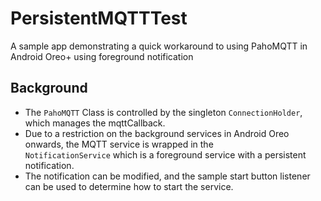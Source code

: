 # PersistentMQTTTest
A sample app demonstrating a quick workaround to using PahoMQTT in Android Oreo+ using foreground notification

## Background
* The ```PahoMQTT``` Class is controlled by the singleton ```ConnectionHolder```, which manages the mqttCallback.
* Due to a restriction on the background services in Android Oreo onwards, the MQTT service is wrapped in the<br>```NotificationService```
  which is a foreground service with a persistent notification.
* The notification can be modified, and the sample start button listener can be used to determine how to start the service.

